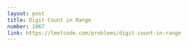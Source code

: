 ```yaml
---
layout: post
title: Digit Count in Range
number: 1067
link: https://leetcode.com/problems/digit-count-in-range
---
```

